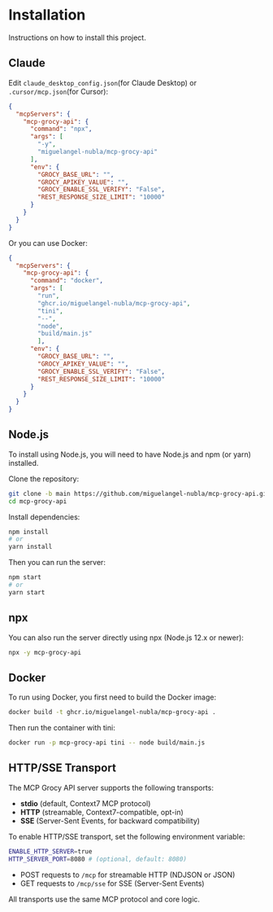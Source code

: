 # Installation

Instructions on how to install this project.

## Claude

Edit `claude_desktop_config.json`(for Claude Desktop) or `.cursor/mcp.json`(for Cursor):

```json
{
  "mcpServers": {
    "mcp-grocy-api": {
      "command": "npx",
      "args": [
        "-y",
        "miguelangel-nubla/mcp-grocy-api"
      ], 
      "env": {
        "GROCY_BASE_URL": "",
        "GROCY_APIKEY_VALUE": "",
        "GROCY_ENABLE_SSL_VERIFY": "False",
        "REST_RESPONSE_SIZE_LIMIT": "10000"
      }
    }
  }
}
```
Or you can use Docker:
```json
{
  "mcpServers": {
    "mcp-grocy-api": {
      "command": "docker",
      "args": [
        "run",
        "ghcr.io/miguelangel-nubla/mcp-grocy-api",
        "tini",
        "--",
        "node",
        "build/main.js"
        ],
      "env": {
        "GROCY_BASE_URL": "",
        "GROCY_APIKEY_VALUE": "",
        "GROCY_ENABLE_SSL_VERIFY": "False",
        "REST_RESPONSE_SIZE_LIMIT": "10000"
      }
    }
  }
}
```

## Node.js

To install using Node.js, you will need to have Node.js and npm (or yarn) installed.

Clone the repository:
```bash
git clone -b main https://github.com/miguelangel-nubla/mcp-grocy-api.git
cd mcp-grocy-api
```

Install dependencies:
```bash
npm install
# or
yarn install
```

Then you can run the server:
```bash
npm start
# or
yarn start
```

## npx

You can also run the server directly using npx (Node.js 12.x or newer):

```bash
npx -y mcp-grocy-api
```

## Docker

To run using Docker, you first need to build the Docker image:

```bash
docker build -t ghcr.io/miguelangel-nubla/mcp-grocy-api .
```

Then run the container with tini:

```bash
docker run -p mcp-grocy-api tini -- node build/main.js
```

## HTTP/SSE Transport

The MCP Grocy API server supports the following transports:

- **stdio** (default, Context7 MCP protocol)
- **HTTP** (streamable, Context7-compatible, opt-in)
- **SSE** (Server-Sent Events, for backward compatibility)

To enable HTTP/SSE transport, set the following environment variable:

```bash
ENABLE_HTTP_SERVER=true
HTTP_SERVER_PORT=8080 # (optional, default: 8080)
```

- POST requests to `/mcp` for streamable HTTP (NDJSON or JSON)
- GET requests to `/mcp/sse` for SSE (Server-Sent Events)

All transports use the same MCP protocol and core logic.